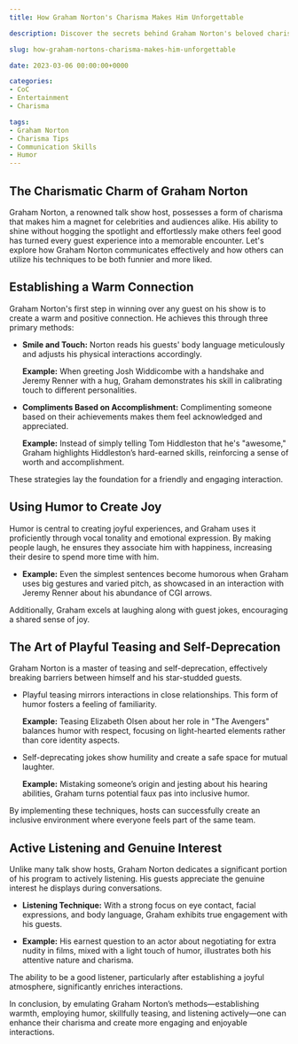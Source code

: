 ```yaml
---
title: How Graham Norton's Charisma Makes Him Unforgettable

description: Discover the secrets behind Graham Norton's beloved charisma and learn how to apply his techniques to become funnier and more well-liked.

slug: how-graham-nortons-charisma-makes-him-unforgettable

date: 2023-03-06 00:00:00+0000

categories:
- CoC
- Entertainment
- Charisma

tags:
- Graham Norton
- Charisma Tips
- Communication Skills
- Humor
---
```


## The Charismatic Charm of Graham Norton

Graham Norton, a renowned talk show host, possesses a form of charisma that makes him a magnet for celebrities and audiences alike. His ability to shine without hogging the spotlight and effortlessly make others feel good has turned every guest experience into a memorable encounter. Let's explore how Graham Norton communicates effectively and how others can utilize his techniques to be both funnier and more liked.

## Establishing a Warm Connection

Graham Norton's first step in winning over any guest on his show is to create a warm and positive connection. He achieves this through three primary methods:

- **Smile and Touch:** Norton reads his guests' body language meticulously and adjusts his physical interactions accordingly.
  
  **Example:** When greeting Josh Widdicombe with a handshake and Jeremy Renner with a hug, Graham demonstrates his skill in calibrating touch to different personalities.

- **Compliments Based on Accomplishment:** Complimenting someone based on their achievements makes them feel acknowledged and appreciated.

  **Example:** Instead of simply telling Tom Hiddleston that he's "awesome," Graham highlights Hiddleston’s hard-earned skills, reinforcing a sense of worth and accomplishment.

These strategies lay the foundation for a friendly and engaging interaction.

## Using Humor to Create Joy

Humor is central to creating joyful experiences, and Graham uses it proficiently through vocal tonality and emotional expression. By making people laugh, he ensures they associate him with happiness, increasing their desire to spend more time with him.

- **Example:** Even the simplest sentences become humorous when Graham uses big gestures and varied pitch, as showcased in an interaction with Jeremy Renner about his abundance of CGI arrows.

Additionally, Graham excels at laughing along with guest jokes, encouraging a shared sense of joy.

## The Art of Playful Teasing and Self-Deprecation

Graham Norton is a master of teasing and self-deprecation, effectively breaking barriers between himself and his star-studded guests.

- Playful teasing mirrors interactions in close relationships. This form of humor fosters a feeling of familiarity.

  **Example:** Teasing Elizabeth Olsen about her role in "The Avengers" balances humor with respect, focusing on light-hearted elements rather than core identity aspects.

- Self-deprecating jokes show humility and create a safe space for mutual laughter.

  **Example:** Mistaking someone’s origin and jesting about his hearing abilities, Graham turns potential faux pas into inclusive humor.

By implementing these techniques, hosts can successfully create an inclusive environment where everyone feels part of the same team.

## Active Listening and Genuine Interest

Unlike many talk show hosts, Graham Norton dedicates a significant portion of his program to actively listening. His guests appreciate the genuine interest he displays during conversations.

- **Listening Technique:** With a strong focus on eye contact, facial expressions, and body language, Graham exhibits true engagement with his guests.

- **Example:** His earnest question to an actor about negotiating for extra nudity in films, mixed with a light touch of humor, illustrates both his attentive nature and charisma.

The ability to be a good listener, particularly after establishing a joyful atmosphere, significantly enriches interactions.

In conclusion, by emulating Graham Norton’s methods—establishing warmth, employing humor, skillfully teasing, and listening actively—one can enhance their charisma and create more engaging and enjoyable interactions.
